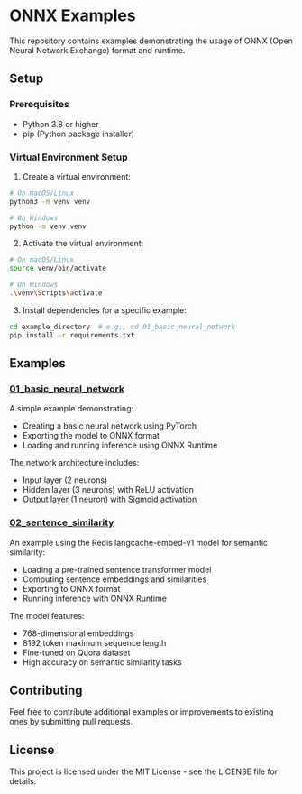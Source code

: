 # ONNX Examples

This repository contains examples demonstrating the usage of ONNX (Open Neural Network Exchange) format and runtime.

## Setup

### Prerequisites
- Python 3.8 or higher
- pip (Python package installer)

### Virtual Environment Setup

1. Create a virtual environment:
```bash
# On macOS/Linux
python3 -m venv venv

# On Windows
python -m venv venv
```

2. Activate the virtual environment:
```bash
# On macOS/Linux
source venv/bin/activate

# On Windows
.\venv\Scripts\activate
```

3. Install dependencies for a specific example:
```bash
cd example_directory  # e.g., cd 01_basic_neural_network
pip install -r requirements.txt
```

## Examples

### [01_basic_neural_network](01_basic_neural_network/)
A simple example demonstrating:
- Creating a basic neural network using PyTorch
- Exporting the model to ONNX format
- Loading and running inference using ONNX Runtime

The network architecture includes:
- Input layer (2 neurons)
- Hidden layer (3 neurons) with ReLU activation
- Output layer (1 neuron) with Sigmoid activation

### [02_sentence_similarity](02_sentence_similarity/)
An example using the Redis langcache-embed-v1 model for semantic similarity:
- Loading a pre-trained sentence transformer model
- Computing sentence embeddings and similarities
- Exporting to ONNX format
- Running inference with ONNX Runtime

The model features:
- 768-dimensional embeddings
- 8192 token maximum sequence length
- Fine-tuned on Quora dataset
- High accuracy on semantic similarity tasks

## Contributing

Feel free to contribute additional examples or improvements to existing ones by submitting pull requests.

## License

This project is licensed under the MIT License - see the LICENSE file for details. 